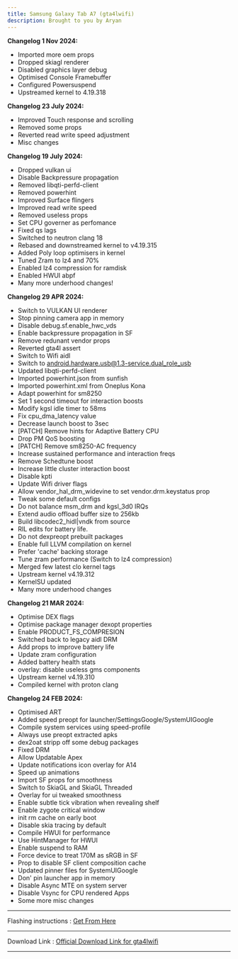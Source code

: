 ```yaml
---
title: Samsung Galaxy Tab A7 (gta4lwifi)
description: Brought to you by Aryan
---
```


<b>Changelog 1 Nov 2024:</b>
- Imported more oem props
- Dropped skiagl renderer
- Disabled graphics layer debug
- Optimised Console Framebuffer
- Configured Powersuspend
- Upstreamed kernel to 4.19.318

<b>Changelog 23 July 2024:</b>
- Improved Touch response and scrolling
- Removed some props
- Reverted read write speed adjustment
- Misc changes

<b>Changelog 19 July 2024:</b>
- Dropped vulkan ui
- Disable Backpressure propagation
- Removed libqti-perfd-client
- Removed powerhint
- Improved Surface flingers
- Improved read write speed
- Removed useless props
- Set CPU governer as perfomance
- Fixed qs lags
- Switched to neutron clang 18
- Rebased and downstreamed kernel to v4.19.315
- Added Poly loop optimisers in kernel
- Tuned Zram to lz4 and 70%
- Enabled lz4 compression for ramdisk
- Enabled HWUI abpf
- Many more underhood changes!

<b>Changelog 29 APR 2024:</b>
- Switch to VULKAN UI renderer
- Stop pinning camera app in memory
- Disable debug.sf.enable_hwc_vds
- Enable backpressure propagation in SF
- Remove redunant vendor props
- Reverted gta4l assert
- Switch to Wifi aidl
- Switch to android.hardware.usb@1.3-service.dual_role_usb
- Updated libqti-perfd-client
- Imported powerhint.json from sunfish
- Imported powerhint.xml from Oneplus Kona
- Adapt powerhint for sm8250
- Set 1 second timeout for interaction boosts
- Modify kgsl idle timer to 58ms
- Fix cpu_dma_latency value
- Decrease launch boost to 3sec
- [PATCH] Remove hints for Adaptive Battery CPU
- Drop PM QoS boosting
- [PATCH] Remove sm8250-AC frequency
- Increase sustained performance and interaction freqs
- Remove Schedtune boost
- Increase little cluster interaction boost
- Disable kpti
- Update Wifi driver flags
- Allow vendor_hal_drm_widevine to set vendor.drm.keystatus prop
- Tweak some default configs
- Do not balance msm_drm and kgsl_3d0 IRQs
- Extend audio offload buffer size to 256kb
- Build libcodec2_hidl|vndk from source
- RIL edits for battery life.
- Do not dexpreopt prebuilt packages
- Enable full LLVM compilation on kernel
- Prefer 'cache' backing storage
- Tune zram performance (Switch to lz4 compression)
- Merged few latest clo kernel tags
- Upstream kernel v4.19.312
- KernelSU updated
- Many more underhood changes

<b>Changelog 21 MAR 2024:</b>
- Optimise DEX flags
- Optimise package manager dexopt properties
- Enable PRODUCT_FS_COMPRESION
- Switched back to legacy aidl DRM
- Add props to improve battery life
- Update zram configuration
- Added battery health stats
- overlay: disable useless gms components
- Upstream kernel v4.19.310
- Compiled kernel with proton clang

<b>Changelog 24 FEB 2024:</b>
- Optimised ART
- Added speed preopt for launcher/SettingsGoogle/SystemUIGoogle
- Compile system services using speed-profile
- Always use preopt extracted apks
- dex2oat stripp off some debug packages
- Fixed DRM
- Allow Updatable Apex
- Update notifications icon overlay for A14 
- Speed up animations
- Import SF props for smoothness
- Switch to SkiaGL and SkiaGL Threaded
- Overlay for ui tweaked smoothness
- Enable subtle tick vibration when revealing shelf
- Enable zygote critical window 
- init rm cache on early boot
- Disable skia tracing by default
- Compile HWUI for performance
- Use HintManager for HWUI
- Enable suspend to RAM
- Force device to treat 170M as sRGB in SF
- Prop to disable SF client composition cache
- Updated pinner files for SystemUIGoogle
- Don' pin launcher app in memory
- Disable Async MTE on system server
- Disable Vsync for CPU rendered Apps
- Some more misc changes 

----
Flashing instructions : [Get From Here](gta4lwifi_inst.md)

----
Download Link : [Official Download Link for gta4lwifi](https://sourceforge.net/projects/projectmatrixx/files/Android-14/gta4lwifi/)

----
